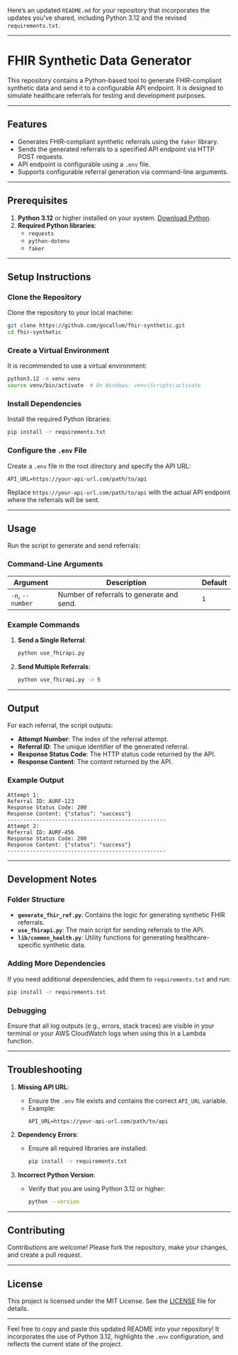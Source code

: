 Here’s an updated `README.md` for your repository that incorporates the updates you’ve shared, including Python 3.12 and the revised `requirements.txt`.

---

# FHIR Synthetic Data Generator

This repository contains a Python-based tool to generate FHIR-compliant synthetic data and send it to a configurable API endpoint. It is designed to simulate healthcare referrals for testing and development purposes.

---

## Features

- Generates FHIR-compliant synthetic referrals using the `faker` library.
- Sends the generated referrals to a specified API endpoint via HTTP POST requests.
- API endpoint is configurable using a `.env` file.
- Supports configurable referral generation via command-line arguments.

---

## Prerequisites

1. **Python 3.12** or higher installed on your system. [Download Python](https://www.python.org/downloads/).
2. **Required Python libraries**:
   - `requests`
   - `python-dotenv`
   - `faker`

---

## Setup Instructions

### Clone the Repository
Clone the repository to your local machine:
```bash
git clone https://github.com/gocallum/fhir-synthetic.git
cd fhir-synthetic
```

### Create a Virtual Environment
It is recommended to use a virtual environment:
```bash
python3.12 -m venv venv
source venv/bin/activate  # On Windows: venv\Scripts\activate
```

### Install Dependencies
Install the required Python libraries:
```bash
pip install -r requirements.txt
```

### Configure the `.env` File
Create a `.env` file in the root directory and specify the API URL:
```
API_URL=https://your-api-url.com/path/to/api
```
Replace `https://your-api-url.com/path/to/api` with the actual API endpoint where the referrals will be sent.

---

## Usage

Run the script to generate and send referrals:

### Command-Line Arguments

| Argument         | Description                                         | Default |
|------------------|-----------------------------------------------------|---------|
| `-n`, `--number` | Number of referrals to generate and send.           | `1`     |

### Example Commands

1. **Send a Single Referral**:
   ```bash
   python use_fhirapi.py
   ```

2. **Send Multiple Referrals**:
   ```bash
   python use_fhirapi.py -n 5
   ```

---

## Output

For each referral, the script outputs:
- **Attempt Number**: The index of the referral attempt.
- **Referral ID**: The unique identifier of the generated referral.
- **Response Status Code**: The HTTP status code returned by the API.
- **Response Content**: The content returned by the API.

### Example Output
```
Attempt 1:
Referral ID: AURF-123
Response Status Code: 200
Response Content: {"status": "success"}
--------------------------------------------------
Attempt 2:
Referral ID: AURF-456
Response Status Code: 200
Response Content: {"status": "success"}
--------------------------------------------------
```

---

## Development Notes

### Folder Structure
- **`generate_fhir_ref.py`**: Contains the logic for generating synthetic FHIR referrals.
- **`use_fhirapi.py`**: The main script for sending referrals to the API.
- **`lib/common_health.py`**: Utility functions for generating healthcare-specific synthetic data.

### Adding More Dependencies
If you need additional dependencies, add them to `requirements.txt` and run:
```bash
pip install -r requirements.txt
```

### Debugging
Ensure that all log outputs (e.g., errors, stack traces) are visible in your terminal or your AWS CloudWatch logs when using this in a Lambda function.

---

## Troubleshooting

1. **Missing API URL**:
   - Ensure the `.env` file exists and contains the correct `API_URL` variable.
   - Example:
     ```
     API_URL=https://your-api-url.com/path/to/api
     ```

2. **Dependency Errors**:
   - Ensure all required libraries are installed:
     ```bash
     pip install -r requirements.txt
     ```

3. **Incorrect Python Version**:
   - Verify that you are using Python 3.12 or higher:
     ```bash
     python --version
     ```

---

## Contributing

Contributions are welcome! Please fork the repository, make your changes, and create a pull request.

---

## License

This project is licensed under the MIT License. See the [LICENSE](LICENSE) file for details.

---

Feel free to copy and paste this updated README into your repository! It incorporates the use of Python 3.12, highlights the `.env` configuration, and reflects the current state of the project.
